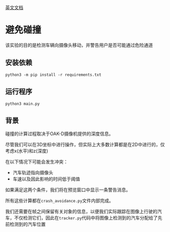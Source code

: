 [英文文档](README.md)

# 避免碰撞

该实验的目的是检测车辆向摄像头移动，并警告用户是否可能通过危险通道

## 安装依赖

```
python3 -m pip install -r requirements.txt
```

## 运行程序

```
python3 main.py
```

## 背景

碰撞的计算过程取决于OAK-D摄像机提供的深度信息。

尽管我们可以在3D坐标中进行操作，但实际上大多数计算都是在2D中进行的，仅考虑x(水平)和z(深度)


在以下情况下可能会发生冲突：
- 汽车轨迹指向摄像头
- 车速以及因此影响的时间低于阈值

如果满足这两个条件，我们将在预览窗口中显示一条警告消息。

所有这些计算都在`crash_avoidance.py`文件内部完成。

我们还需要在帧之间保留有关对象的信息，以便我们实际跟踪在图像上行驶的汽车，不仅检测它们，因此在`tracker.py`代码中将图像上检测到的汽车分配给了先前检测到的汽车位置